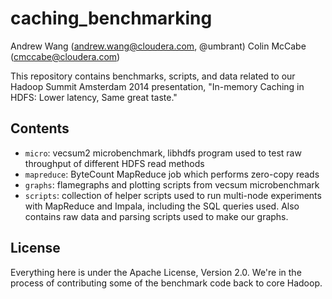 caching_benchmarking
====================

Andrew Wang (andrew.wang@cloudera.com, @umbrant)
Colin McCabe (cmccabe@cloudera.com)

This repository contains benchmarks, scripts, and data related to our Hadoop Summit Amsterdam 2014 presentation, "In-memory Caching in HDFS: Lower latency, Same great taste."

Contents
--------

* `micro`: vecsum2 microbenchmark, libhdfs program used to test raw throughput of different HDFS read methods
* `mapreduce`: ByteCount MapReduce job which performs zero-copy reads
* `graphs`: flamegraphs and plotting scripts from vecsum microbenchmark
* `scripts`: collection of helper scripts used to run multi-node experiments with MapReduce and Impala, including the SQL queries used. Also contains raw data and parsing scripts used to make our graphs.

License
-------

Everything here is under the Apache License, Version 2.0. We're in the process of contributing some of the benchmark code back to core Hadoop.
